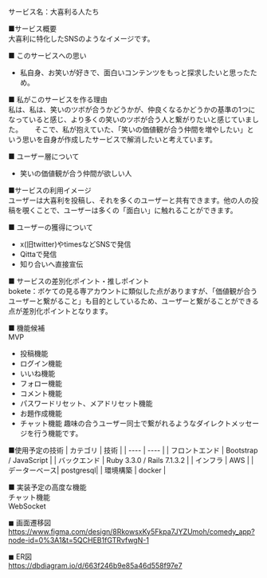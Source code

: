 サービス名：大喜利る人たち

■サービス概要  
大喜利に特化したSNSのようなイメージです。

■ このサービスへの思い
- 私自身、お笑いが好きで、面白いコンテンツをもっと探求したいと思ったため。


■ 私がこのサービスを作る理由  
私は、私は、笑いのツボが合うかどうかが、仲良くなるかどうかの基準の1つになっていると感じ、より多くの笑いのツボが合う人と繋がりたいと感じていました。　　
そこで、私が抱えていた、「笑いの価値観が合う仲間を増やしたい」という思いを自身が作成したサービスで解消したいと考えています。

■ ユーザー層について
- 笑いの価値観が合う仲間が欲しい人

■サービスの利用イメージ  
ユーザーは大喜利を投稿し、それを多くのユーザーと共有できます。他の人の投稿を覗くことで、ユーザーは多くの「面白い」に触れることができます。

■ ユーザーの獲得について  
- x(旧twitter)やtimesなどSNSで発信  
- Qittaで発信  
- 知り合いへ直接宣伝

■ サービスの差別化ポイント・推しポイント  
bokete：ボケての見る専アカウントに類似した点がありますが、「価値観が合うユーザーと繋がること」も目的としているため、ユーザーと繋がることができる点が差別化ポイントとなります。

■ 機能候補  
MVP
- 投稿機能
- ログイン機能
- いいね機能
- フォロー機能
- コメント機能
- パスワードリセット、メアドリセット機能
- お題作成機能
- チャット機能
  趣味の合うユーザー同士で繋がれるようなダイレクトメッセージを行う機能です。



■使用予定の技術
| カテゴリ | 技術 |
| ---- | ---- |
| フロントエンド | Bootstrap / JavaScript |
| バックエンド | 	Ruby 3.3.0 / Rails 7.1.3.2 |
| インフラ | AWS |
| データーベース| postgresql|
| 環境構築 | docker |

■ 実装予定の高度な機能   
  チャット機能  
    WebSocket  
  

◼︎ 画面遷移図  
https://www.figma.com/design/8RkowsxKy5Fkpa7JYZUmoh/comedy_app?node-id=0%3A1&t=5QCHEB1fGTRvfwgN-1

◼︎ ER図  
https://dbdiagram.io/d/663f246b9e85a46d558f97e7
